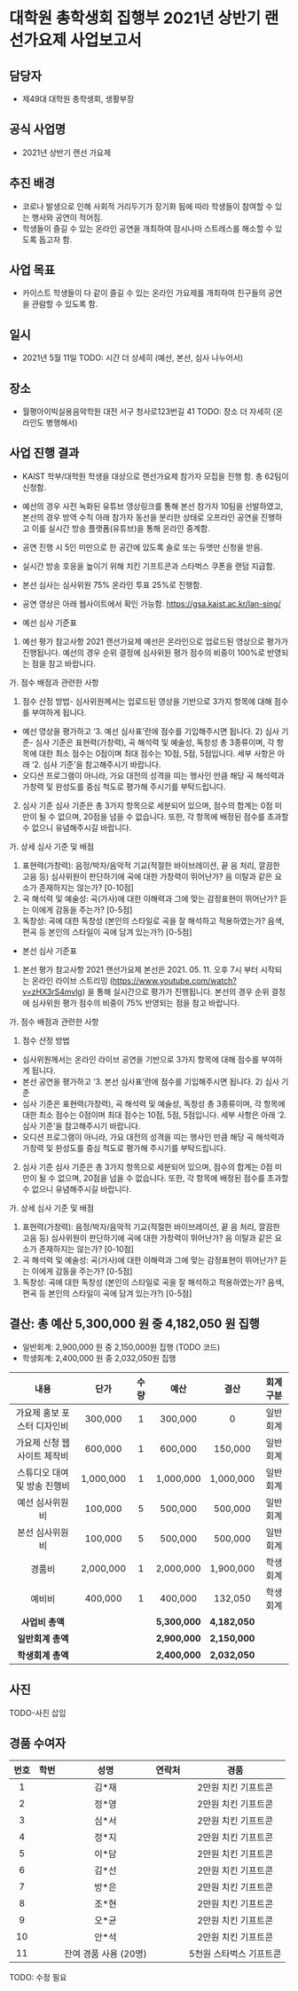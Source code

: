 대학원 총학생회 집행부 2021년 상반기 랜선가요제 사업보고서
===

## 담당자
- 제49대 대학원 총학생회, 생활부장

## 공식 사업명
- 2021년 상반기 랜선 가요제

## 추진 배경
- 코로나 발생으로 인해 사회적 거리두기가 장기화 됨에 따라 학생들이 참여할 수 있는 행사와 공연이 적어짐.
- 학생들이 즐길 수 있는 온라인 공연을 개최하여 잠시나마 스트레스를 해소할 수 있도록 돕고자 함.

## 사업 목표
- 카이스트 학생들이 다 같이 즐길 수 있는 온라인 가요제를 개최하여 친구들의 공연을 관람할 수 있도록 함.

## 일시
- 2021년 5월 11일
TODO: 시간 더 상세히 (예선, 본선, 심사 나누어서)

## 장소
- 월평아이빅실용음악학원 대전 서구 청사로123번길 41
TODO: 장소 더 자세히 (온라인도 병행해서)

## 사업 진행 결과
- KAIST 학부/대학원 학생을 대상으로 랜선가요제 참가자 모집을 진행 함. 총 62팀이 신청함.
- 예선의 경우 사전 녹화된 유튜브 영상링크를 통해 본선 참가자 10팀을 선발하였고, 본선의 경우 방역 수칙 아래 참가자 동선을 분리한 상태로 오프라인 공연을 진행하고 이를 실시간 방송 플랫폼(유튜브)을 통해 온라인 중계함. 
- 공연 진행 시 5인 미만으로 한 공간에 있도록 솔로 또는 듀엣만 신청을 받음.
- 실시간 방송 호응을 높이기 위해 치킨 기프트콘과 스타벅스 쿠폰을 랜덤 지급함. 
- 본선 심사는 심사위원 75% 온라인 투표 25%로 진행함.
- 공연 영상은 아래 웹사이트에서 확인 가능함. https://gsa.kaist.ac.kr/lan-sing/ 

- 예선 심사 기준표
1. 예선 평가 참고사항
 2021 랜선가요제 예선은 온라인으로 업로드된 영상으로 평가가 진행됩니다. 예선의 경우 순위 결정에 심사위원 평가 점수의 비중이 100%로 반영되는 점을 참고 바랍니다.

  가. 점수 배점과 관련한 사항
   1) 점수 산정 방법- 심사위원께서는 업로드된 영상을 기반으로 3가지 항목에 대해 점수를 부여하게 됩니다.
- 예선 영상을 평가하고 ‘3. 예선 심사표’란에 점수를 기입해주시면 됩니다.
   2) 심사 기준- 심사 기준은 표현력(가창력), 곡 해석력 및 예술성, 독창성 총 3종류이며, 각 항목에 대한 최소 점수는 0점이며 최대 점수는 10점, 5점, 5점입니다. 세부 사항은 아래 ‘2. 심사 기준’을 참고해주시기 바랍니다.
- 오디션 프로그램이 아니라, 가요 대전의 성격을 띠는 행사인 만큼 해당 곡 해석력과 가창력 및 완성도를 중심 척도로 평가해 주시기를 부탁드립니다.

2. 심사 기준
 심사 기준은 총 3가지 항목으로 세분되어 있으며, 점수의 합계는 0점 미만이 될 수 없으며, 20점을 넘을 수 없습니다. 또한, 각 항목에 배정된 점수를 초과할 수 없으니 유념해주시길 바랍니다.

  가. 상세 심사 기준 및 배점
   1) 표현력(가창력): 음정/박자/음악적 기교(적절한 바이브레이션, 끝 음 처리, 깔끔한 고음 등) 심사위원이 판단하기에 곡에 대한 가창력이 뛰어난가? 음 이탈과 같은 요소가 존재하지는 않는가? [0-10점]
   2) 곡 해석력 및 예술성: 곡(가사)에 대한 이해력과 그에 맞는 감정표현이 뛰어난가? 듣는 이에게 감동을 주는가? [0-5점]
   3) 독창성: 곡에 대한 독창성 (본인의 스타일로 곡을 잘 해석하고 적용하였는가? 음색, 편곡 등 본인의 스타일이 곡에 담겨 있는가?) [0-5점]

- 본선 심사 기준표
1. 본선 평가 참고사항
 2021 랜선가요제 본선은 2021. 05. 11. 오후 7시 부터 시작되는 온라인 라이브 스트리밍 (https://www.youtube.com/watch?v=zHX3rS4mvlg) 을 통해 실시간으로 평가가 진행됩니다. 본선의 경우 순위 결정에 심사위원 평가 점수의 비중이 75% 반영되는 점을 참고 바랍니다.

  가. 점수 배점과 관련한 사항
   1) 점수 산정 방법
- 심사위원께서는 온라인 라이브 공연을 기반으로 3가지 항목에 대해 점수를 부여하게 됩니다.
- 본선 공연을 평가하고 ‘3. 본선 심사표’란에 점수를 기입해주시면 됩니다.
   2) 심사 기준
- 심사 기준은 표현력(가창력), 곡 해석력 및 예술성, 독창성 총 3종류이며, 각 항목에 대한 최소 점수는 0점이며 최대 점수는 10점, 5점, 5점입니다. 세부 사항은 아래 ‘2. 심사 기준’을 참고해주시기 바랍니다.
- 오디션 프로그램이 아니라, 가요 대전의 성격을 띠는 행사인 만큼 해당 곡 해석력과 가창력 및 완성도를 중심 척도로 평가해 주시기를 부탁드립니다.

2. 심사 기준
 심사 기준은 총 3가지 항목으로 세분되어 있으며, 점수의 합계는 0점 미만이 될 수 없으며, 20점을 넘을 수 없습니다. 또한, 각 항목에 배정된 점수를 초과할 수 없으니 유념해주시길 바랍니다.

  가. 상세 심사 기준 및 배점
   1) 표현력(가창력): 음정/박자/음악적 기교(적절한 바이브레이션, 끝 음 처리, 깔끔한 고음 등) 심사위원이 판단하기에 곡에 대한 가창력이 뛰어난가? 음 이탈과 같은 요소가 존재하지는 않는가? [0-10점]
   2) 곡 해석력 및 예술성: 곡(가사)에 대한 이해력과 그에 맞는 감정표현이 뛰어난가? 듣는 이에게 감동을 주는가? [0-5점]
   3) 독창성: 곡에 대한 독창성 (본인의 스타일로 곡을 잘 해석하고 적용하였는가? 음색, 편곡 등 본인의 스타일이 곡에 담겨 있는가?) [0-5점]


## 결산: 총 예산 5,300,000 원 중 4,182,050 원 집행
- 일반회계: 2,900,000 원 중 2,150,000원 집행 (TODO 코드)
- 학생회계: 2,400,000 원 중 2,032,050원 집행

| **내용** | **단가** | **수량** | **예산** | **결산** | **회계구분** |
|:---:|:---:|:---:|:---:|:---:|:---:|
| 가요제 홍보 포스터 디자인비 | 300,000 | 1 | 300,000 | 0 | 일반회계 | 
| 가요제 신청 웹사이트 제작비 | 600,000 | 1 | 600,000 | 150,000 | 일반회계 | 
| 스튜디오 대여 및 방송 진행비 | 1,000,000 | 1 | 1,000,000 | 1,000,000 | 일반회계 | 
| 예선 심사위원비 | 100,000 | 5 | 500,000 | 500,000 | 일반회계 | 
| 본선 심사위원비 | 100,000 | 5 | 500,000 | 500,000 | 일반회계 | 
| 경품비 | 2,000,000 | 1 | 2,000,000 | 1,900,000 | 학생회계 | 
| 예비비 | 400,000 | 1 | 400,000 | 132,050 | 학생회계 | 
| **사업비 총액** |  |  | **5,300,000** | **4,182,050** |  |
| **일반회계 총액** |  |  | **2,900,000** | **2,150,000** |  |
| **학생회계 총액** |  |  | **2,400,000** | **2,032,050** |  |

## 사진
TODO-사진 삽입

## 경품 수여자
| 번호 | 학번 | 성명 | 연락처 | 경품 |
|:--:|:--:|:--:|:--:|:--:|
| 1 | | 김*재 | | 2만원 치킨 기프트콘 | 
| 2 | | 정*영 | | 2만원 치킨 기프트콘 | 
| 3 | | 심*서 | | 2만원 치킨 기프트콘 | 
| 4 | | 정*지 | | 2만원 치킨 기프트콘 | 
| 5 | | 이*담 | | 2만원 치킨 기프트콘 | 
| 6 | | 김*선 | | 2만원 치킨 기프트콘 | 
| 7 | | 방*은 | | 2만원 치킨 기프트콘 | 
| 8 | | 조*현 | | 2만원 치킨 기프트콘 | 
| 9 | | 오*균 | | 2만원 치킨 기프트콘 | 
| 10 | | 안*석 | | 2만원 치킨 기프트콘 | 
| 11 | | 잔여 경품 사용 (20명) | | 5천원 스타벅스 기프트콘 | 
TODO: 수정 필요